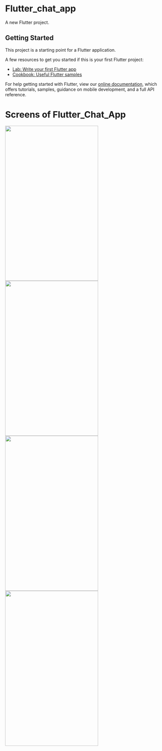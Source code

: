 # Flutter_chat_app

A new Flutter project.

## Getting Started

This project is a starting point for a Flutter application.

A few resources to get you started if this is your first Flutter project:

- [Lab: Write your first Flutter app](https://flutter.dev/docs/get-started/codelab)
- [Cookbook: Useful Flutter samples](https://flutter.dev/docs/cookbook)

For help getting started with Flutter, view our
[online documentation](https://flutter.dev/docs), which offers tutorials,
samples, guidance on mobile development, and a full API reference.

# Screens of Flutter_Chat_App
<img src="https://user-images.githubusercontent.com/56240820/96552200-dfa9af00-12cc-11eb-9138-01303acb6f46.jpg" height=500 width=300/>
<img src="https://user-images.githubusercontent.com/56240820/96552210-e2a49f80-12cc-11eb-9845-cdff7473fa29.jpg" height=500 width=300/>
<img src="https://user-images.githubusercontent.com/56240820/96552208-e20c0900-12cc-11eb-8889-9cdd51fa66dd.jpg" height=500 width=300/>
<img src="https://user-images.githubusercontent.com/56240820/96552206-e1737280-12cc-11eb-9203-1df22ec51682.jpg" height=500 width=300/>
